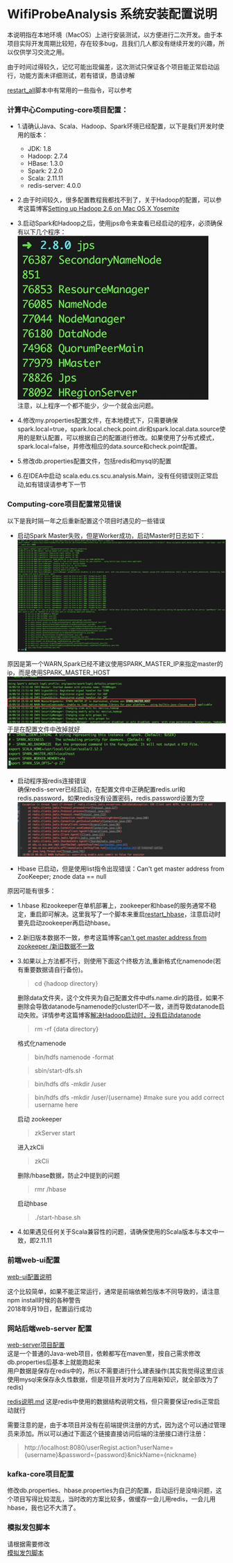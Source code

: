 # WifiProbeAnalysis 系统安装配置说明

本说明指在本地环境（MacOS）上进行安装测试，以方便进行二次开发。由于本项目实际开发周期比较短，存在较多bug，且我们几人都没有继续开发的兴趣，所以仅供学习交流之用。

由于时间过得较久，记忆可能出现偏差，这次测试只保证各个项目能正常启动运行，功能方面未详细测试，若有错误，恳请谅解

[restart_all](./py-script/restartHbase.py)脚本中有常用的一些指令，可以参考

### 计算中心Computing-core项目配置：

- 1.请确认Java、Scala、Hadoop、Spark环境已经配置，以下是我们开发时使用的版本：
	
	* JDK: 1.8
	* Hadoop: 2.7.4
	* HBase: 1.3.0
	* Spark: 2.2.0
	* Scala: 2.11.11
	* redis-server: 4.0.0

- 2.由于时间较久，很多配置教程我都找不到了，关于Hadoop的配置，可以参考这篇博客[Setting up Hadoop 2.6 on Mac OS X Yosemite
](http://zhongyaonan.com/hadoop-tutorial/setting-up-hadoop-2-6-on-mac-osx-yosemite.html)

- 3.启动Spark和Hadoop之后，使用jps命令来查看已经启动的程序，必须确保有以下几个程序：
 ![jps查看启动的程序](./image/jps.jpg)  
	注意，以上程序一个都不能少，少一个就会出问题。

- 4.修改my.properties配置文件，在本地模式下，只需要确保spark.local=true，spark.local.check.point.dir和spark.local.data.source使用的是默认配置，可以根据自己的配置进行修改。如果使用了分布式模式，spark.local=false，并修改相应的data.source和check.point配置。

- 5.修改db.properties配置文件，包括redis和mysql的配置

- 6.在IDEA中启动 scala.edu.cs.scu.analysis.Main，没有任何错误则正常启动,如有错误请参考下一节


### Computing-core项目配置常见错误

以下是我时隔一年之后重新配置这个项目时遇见的一些错误

- 启动Spark Master失败，但是Worker成功，启动Master时日志如下：
	![SparkMaster启动失败](./image/master_error_log.jpg)

原因是第一个WARN,Spark已经不建议使用SPARK\_MASTER\_IP来指定master的ip，而是使用SPARK\_MASTER\_HOST
	![SparkMaster启动失败](./image/master_log.jpg)  
	于是在配置文件中改掉就好
	![Saprk环境配置](./image/spark_env.jpg)

- 启动程序报redis连接错误  
确保redis-server已经启动，在配置文件中正确配置redis.url和redis.password，如果redis没有设置密码，redis.password设置为空
	![Redis Error](./image/redis-error.png)

- Hbase 已启动，但是使用list指令出现错误：Can't get master address from ZooKeeper; znode data == null

原因可能有很多：

* 1.hbase 和zookeeper在单机部署上，zookeeper和hbase的服务通常不稳定，重启即可解决。这里我写了一个脚本来重启[restart_hbase]()，注意启动时要先启动zookeeper再启动hbase。
* 2.新旧版本数据不一致，参考这篇博客[can't get master address from zookeeper /新旧数据不一致](https://my.oschina.net/u/2377453/blog/466374)

* 3.如果以上方法都不行，则使用下面这个终极方法,重新格式化namenode(若有重要数据请自行备份)。

	> cd {hadoop directory}  
	
	删除data文件夹，这个文件夹为自己配置文件中dfs.name.dir的路径，如果不删除会导致datanode与namenode的clusterID不一致，进而导致datanode启动失败。详情参考这篇博客[解决Hadoop启动时，没有启动datanode](https://blog.csdn.net/islotus/article/details/78357857)
	
	> rm -rf {data directory}
	
	格式化namenode
	
	> bin/hdfs namenode -format
	
	> sbin/start-dfs.sh
	
	> bin/hdfs dfs -mkdir /user
	
    >bin/hdfs dfs -mkdir /user/{username} #make sure you add correct username here
	
	启动 zookeeper  
	> zkServer start  
	
	进入zkCli  
	
	> zkCli  
	
	删除/hbase数据，防止2中提到的问题  
	
	> rmr /hbase
	
	启动hbase  
	> ./start-hbase.sh

* 4.如果遇见任何关于Scala兼容性的问题，请确保使用的Scala版本与本文中一致，即2.11.11

### 前端web-ui配置

[web-ui配置说明](./web-ui/README.md)

这个比较简单，如果不能正常运行，通常是前端依赖包版本不同导致的，请注意npm install时候的各种警告  
2018年9月19日，配置运行成功


### 网站后端web-server 配置

[web-server项目配置](./web-server/README.md)  
这是一个普通的Java-web项目，依赖都写在maven里，按自己需求修改db.properties后基本上就能跑起来  
用户数据是保存在redis中的，所以不需要进行什么建表操作(其实我觉得这里应该使用mysql来保存永久性数据，但是项目开发时为了应用新知识，就全部改为了redis)

[redis说明.md](./web-server/redis说明.md)
这是redis中使用的数据结构说明文档，但只需要保证redis正常启动就行

需要注意的是，由于本项目并没有在前端提供注册的方式，因为这个可以通过管理员来添加。所以可以通过下面这个链接直接访问后端的注册接口进行注册：

> http://localhost:8080/userRegist.action?userName={username}&password={password}&nickName={nickname}


### kafka-core项目配置

修改db.properties、hbase.properties为自己的配置，启动运行是没啥问题，这个项目写得比较混乱，当时改的方案比较多，做缓存一会儿用redis，一会儿用hbase，我也记不大清了。

### 模拟发包脚本
请根据需要修改  
[模拟发包脚本](./py-script/URLTest.py)